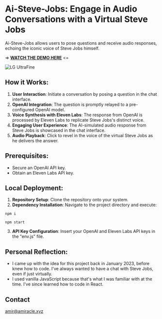 # Ai-Steve-Jobs: Engage in Audio Conversations with a Virtual Steve Jobs

Ai-Steve-Jobs allows users to pose questions and receive audio responses, echoing the iconic voice of Steve Jobs himself.

=> **[WATCH THE DEMO HERE](https://www.youtube.com/watch?v=rWgkzRtGTCo)** <=

![LG UltraFine](https://github.com/amiracle1337/plant-health-detection/assets/122039464/de469684-7dbf-4ee5-8e42-7c79c50139d6)

## How it Works:
1. **User Interaction**: Initiate a conversation by posing a question in the chat interface.
2. **OpenAI Integration**: The question is promptly relayed to a pre-configured OpenAI model.
3. **Voice Synthesis with Eleven Labs**: The response from OpenAI is processed by Eleven Labs to replicate Steve Jobs's distinct voice.
4. **Engaging User Experience**: The AI-simulated audio response from Steve Jobs is showcased in the chat interface.
5. **Audio Playback**: Click to revel in the voice of the virtual Steve Jobs as he delivers the answer.

## Prerequisites:
- Secure an OpenAI API key.
- Obtain an Eleven Labs API key.

## Local Deployment:
1. **Repository Setup**: Clone the repository onto your system.
2. **Dependency Installation**: Navigate to the project directory and execute:

```
npm i
```
```
npm start
```

3. **API Key Configuration**: Insert your OpenAI and Eleven Labs API keys in the "env.js" file.

## Personal Reflection:
- I came up with the idea for this project back in January 2023, before knew how to code. I've always wanted to have a chat with Steve Jobs, even if just virtually.
- I used vanilla JavaScript because that's what I was familiar with at the time. I've since learned how to code in React.

## Contact

amir@amiracle.xyz
